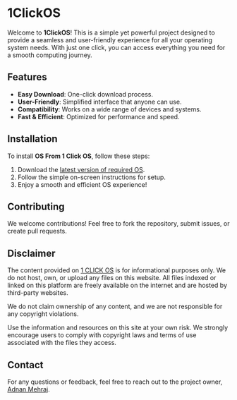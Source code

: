 # 1ClickOS

Welcome to **1ClickOS**! This is a simple yet powerful project designed to provide a seamless and user-friendly experience for all your operating system needs. With just one click, you can access everything you need for a smooth computing journey.

## Features

- **Easy Download**: One-click download process.
- **User-Friendly**: Simplified interface that anyone can use.
- **Compatibility**: Works on a wide range of devices and systems.
- **Fast & Efficient**: Optimized for performance and speed.

## Installation

To install **OS From 1 Click OS**, follow these steps:

1. Download the [latest version of required OS](https://1clickos.blogspot.com/).
2. Follow the simple on-screen instructions for setup.
3. Enjoy a smooth and efficient OS experience!

## Contributing

We welcome contributions! Feel free to fork the repository, submit issues, or create pull requests.

## Disclaimer

The content provided on [1 CLICK OS](https://.1clickos.blogspot.com) is for informational purposes only. We do not host, own, or upload any files on this website. All files indexed or linked on this platform are freely available on the internet and are hosted by third-party websites.

We do not claim ownership of any content, and we are not responsible for any copyright violations.

Use the information and resources on this site at your own risk. We strongly encourage users to comply with copyright laws and terms of use associated with the files they access.

## Contact

For any questions or feedback, feel free to reach out to the project owner, [Adnan Mehraj](https://github.com/adnanmehraj2006).
